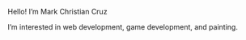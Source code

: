 Hello! I’m Mark Christian Cruz

I’m interested in web development, game development, and painting.


